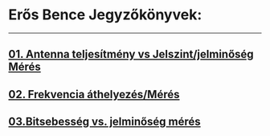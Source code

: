 # Erős Bence Jegyzőkönyvek:

---

## [01. Antenna teljesítmény vs Jelszint/jelminőség Mérés](https://erosbence27.github.io/jegyzokonyv/antenna_meresi_jegyzokonyv)



## [02. Frekvencia áthelyezés/Mérés](https://erosbence27.github.io/jegyzokonyv/6700)



## [03.Bitsebesség vs. jelminőség mérés](https.//erosbence27.github.io/jegyzokonyv/bit_jelszint)

